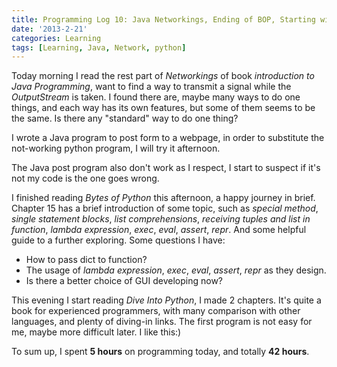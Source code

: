 ```yaml
---
title: Programming Log 10: Java Networkings, Ending of BOP, Starting with DIP
date: '2013-2-21'
categories: Learning
tags: [Learning, Java, Network, python]
---
```


Today morning I read the rest part of *Networkings* of book *introduction to Java Programming*, want to find a way to transmit a signal while the *OutputStream* is taken. I found there are, maybe many ways to do one things, and each way has its own features, but some of them seems to be the same. Is there any "standard" way to do one thing?


I wrote a Java program to post form to a webpage, in order to substitute the not-working python program, I will try it afternoon.


The Java post program also don't work as I respect, I start to suspect if it's not my code is the one goes wrong.


I finished reading *Bytes of Python* this afternoon, a happy journey in brief. Chapter 15 has a brief introduction of some topic, such as *special method*, *single statement blocks*, *list comprehensions*, *receiving tuples and list in function*, *lambda expression*, *exec*, *eval*, *assert*, *repr*. And some helpful guide to a further exploring.
Some questions I have:

+ How to pass dict to function?
+ The usage of *lambda expression*, *exec*, *eval*, *assert*, *repr* as they design.
+ Is there a better choice of GUI developing now?


This evening I start reading *Dive Into Python*, I made 2 chapters. It's quite a book for experienced programmers, with many comparison with other languages, and plenty of diving-in links. The first program is not easy for me, maybe more difficult later. I like this:)


To sum up, I spent **5 hours** on programming today, and totally **42 hours**.
